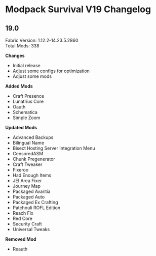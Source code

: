 # Modpack Survival V19 Changelog

## 19.0

Fabric Version: 1.12.2-14.23.5.2860  
Total Mods: 338

**Changes**

- Initial release
- Adjust some configs for optimization
- Adjust some mods

**Added Mods**

- Craft Presence
- Lunatrius Core
- Oauth
- Schematica
- Simple Zoom

**Updated Mods**

- Advanced Backups
- Bilingual Name
- Bisect Hosting Server Integration Menu
- CensoredASM
- Chunk Pregenerator
- Craft Tweaker
- Fixeroo
- Had Enough Items
- JEI Area Fixer
- Journey Map
- Packaged Avaritia
- Packaged Auto
- Packaged Ex Crafting
- Patchouli ROFL Edition
- Reach Fix
- Red Core
- Security Craft
- Universal Tweaks

**Removed Mod**

- Reauth
